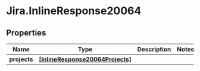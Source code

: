 # Jira.InlineResponse20064

## Properties

Name | Type | Description | Notes
------------ | ------------- | ------------- | -------------
**projects** | [**[InlineResponse20064Projects]**](InlineResponse20064Projects.md) |  | 


